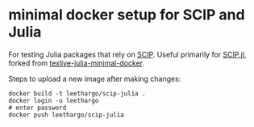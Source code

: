 # minimal docker setup for SCIP and Julia

For testing Julia packages that rely on [SCIP](http://scip.zib.de/). Useful primarily for [SCIP.jl](https://github.com/SCIP-Interfaces/SCIP.j), forked from [texlive-julia-minimal-docker](https://github.com/tpapp/texlive-julia-minimal-docker).

Steps to upload a new image after making changes:

    docker build -t leethargo/scip-julia .
    docker login -u leethargo
    # enter password
    docker push leethargo/scip-julia

